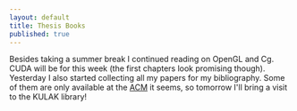 ```yaml
---
layout: default
title: Thesis Books
published: true
---
```


Besides taking a summer break I continued reading on OpenGL and Cg. CUDA will be for this week (the first chapters look promising though). Yesterday I also started collecting all my papers for my bibliography. Some of them are only available at the [ACM](http://www.acm.org) it seems, so tomorrow I'll bring a visit to the KULAK library!
